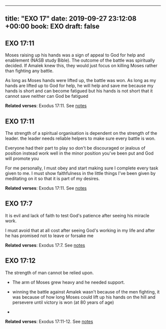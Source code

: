 
---
title: "EXO 17"
date: 2019-09-27 23:12:08 +00:00
book: EXO
draft: false
---

## EXO 17:11

Moses raising up his hands was a sign of appeal to God for help and enablement (NASB study Bible). The outcome of the battle was spiritually decided. If Amalek knew this, they would just focus on killing Moses rather than fighting any battle.

As long as Moses hands were lifted up, the battle was won. As long as my hands are lifted up to God for help, he will help and save me because my hands is short and can become fatigued but his hands is not short that it cannot save neither can God be fatigued

**Related verses**: Exodus 17:11. See [notes](https://my.bible.com/notes/3262916251953651805)


## EXO 17:11

The strength of a spiritual organisation is dependent on the strength of the leader. the leader needs reliable helpers to make sure every battle is won. 


Everyone had their part to play so don't be discouraged or jealous of position instead work well in the minor position you've been put and God will promote you 

For me personally, I must obey and start making sure I complete every task given to me. I must show faithfulness in the little things I've been given by meditating on it so that it is part of my desires.

**Related verses**: Exodus 17:11. See [notes](https://my.bible.com/notes/3261892347378262986)


## EXO 17:7

It is evil and lack of faith to test God's patience after seeing his miracle work.

I must avoid that at all cost after seeing God's working in my life and after he has promised not to leave or forsake me

**Related verses**: Exodus 17:7. See [notes](https://my.bible.com/notes/3261889935393416097)


## EXO 17:12

The strength of man cannot be relied upon. 

- The arm of Moses grew heavy and he needed support.

- winning the battle against Amalek wasn't because of the men fighting, it was because of how long Moses could lift up his hands on the hill and persevere until victory is won (at 80 years of age)

-

**Related verses**: Exodus 17:11-12. See [notes](https://my.bible.com/notes/2452810778924540639)

